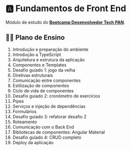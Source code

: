 # 🅰️ **Fundamentos de Front End**

Módulo de estudo do [**Bootcamp Desenvolvedor Tech PAN**](../../../).

## 👨‍🏫 Plano de Ensino

1. Introdução e preparação do ambiente
2. Introdução a TypeScript
3. Arquitetura e estrutura da aplicação
4. Componentes e Templates
5. Desafio guiado 1: jogo da velha
6. Diretivas estruturais
7. Comunicação entre componentes
8. Estilização de componentes
9. Ciclo de vida de componentes
10. Desafio guiado 2: cronômetro de exercícios
11. Pipes
12. Serviços e injeção de dependências
13. Formulários
14. Desafio guiado 3: refatorar desafio 2
15. Roteamento
16. Comunicação com o Back End
17. Bibliotecas de componentes: Angular Material
18. Desafio guiado 4: CRUD completo
19. Deploy da aplicação

